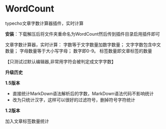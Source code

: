 # WordCount
typecho文章字数计算器插件，实时计算

**安装**：下载解压后将文件夹重命名为WordCount然后传到插件目录启用插件即可

文章字数计算器，实时计算：
字数等于文字数量加数字数量；
文字字数包含中文数量；
字母数量等于大小写字母；
数字即0-9。
标签数量即文章标签的数量

【只测试过默认编辑器,非常用字符会被判定成文字字数】

**升级历史**

**1.5版本**

 - 直接统计MarkDown语法解析后的字数，MarkDown语法代码不影响统计
 - 改为只统计汉字，这样可以很好的过滤符号，删掉符号字符统计

**1.2版本**

加入文章标签数量统计
